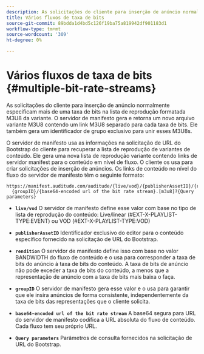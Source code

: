 ```yaml
---
description: As solicitações do cliente para inserção de anúncio normalmente especificam mais de uma taxa de bits na lista de reprodução formatada M3U8 da variante. O servidor de manifesto gera e retorna um novo arquivo variante M3U8 contendo um link M3U8 separado para cada taxa de bits. Ele também gera um identificador de grupo exclusivo para unir esses M3U8s.
title: Vários fluxos de taxa de bits
source-git-commit: 89bdda1d4bd5c126f19ba75a819942df901183d1
workflow-type: tm+mt
source-wordcount: '309'
ht-degree: 0%

---
```



# Vários fluxos de taxa de bits {#multiple-bit-rate-streams}

As solicitações do cliente para inserção de anúncio normalmente especificam mais de uma taxa de bits na lista de reprodução formatada M3U8 da variante. O servidor de manifesto gera e retorna um novo arquivo variante M3U8 contendo um link M3U8 separado para cada taxa de bits. Ele também gera um identificador de grupo exclusivo para unir esses M3U8s.

O servidor de manifesto usa as informações na solicitação de URL do Bootstrap do cliente para recuperar a lista de reprodução de variantes de conteúdo. Ele gera uma nova lista de reprodução variante contendo links de servidor manifest para o conteúdo em nível de fluxo. O cliente os usa para criar solicitações de inserção de anúncios. Os links de conteúdo no nível do fluxo do servidor de manifesto têm o seguinte formato:

```
https://manifest.auditude.com/auditude/{live/vod}/{publisherAssetID}/{rendition}/
  {groupID}/{base64-encoded url of the bit rate stream}.[m3u8]?{Query parameters}
```

* **`live/vod`** O servidor de manifesto define esse valor com base no tipo de lista de reprodução do conteúdo: Live/linear (#EXT-X-PLAYLIST-TYPE:EVENT) ou VOD (#EXT-X-PLAYLIST-TYPE:VOD)

* **`publisherAssetID`** Identificador exclusivo do editor para o conteúdo específico fornecido na solicitação de URL do Bootstrap.

* **`rendition`** O servidor de manifesto define isso com base no valor BANDWIDTH do fluxo de conteúdo e o usa para corresponder a taxa de bits do anúncio à taxa de bits do conteúdo. A taxa de bits de anúncio não pode exceder a taxa de bits do conteúdo, a menos que a representação de anúncio com a taxa de bits mais baixa o faça.

* **`groupID`** O servidor de manifesto gera esse valor e o usa para garantir que ele insira anúncios de forma consistente, independentemente da taxa de bits das representações que o cliente solicita.

* **`base64-encoded url of the bit rate stream`** A base64 segura para URL do servidor de manifesto codifica a URL absoluta do fluxo de conteúdo. Cada fluxo tem seu próprio URL.

* **`Query parameters`** Parâmetros de consulta fornecidos na solicitação de URL do Bootstrap.

